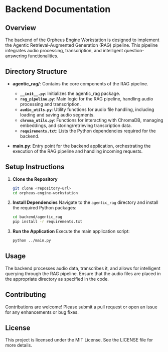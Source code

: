 # Backend Documentation

## Overview
The backend of the Orpheus Engine Workstation is designed to implement the Agentic Retrieval-Augmented Generation (RAG) pipeline. This pipeline integrates audio processing, transcription, and intelligent question-answering functionalities.

## Directory Structure
- **agentic_rag/**: Contains the core components of the RAG pipeline.
  - **`__init__.py`**: Initializes the agentic_rag package.
  - **`rag_pipeline.py`**: Main logic for the RAG pipeline, handling audio processing and transcription.
  - **`audio_utils.py`**: Utility functions for audio file handling, including loading and saving audio segments.
  - **`chroma_utils.py`**: Functions for interacting with ChromaDB, managing embeddings, and storing/retrieving transcription data.
  - **`requirements.txt`**: Lists the Python dependencies required for the backend.

- **main.py**: Entry point for the backend application, orchestrating the execution of the RAG pipeline and handling incoming requests.

## Setup Instructions
1. **Clone the Repository**
   ```bash
   git clone <repository-url>
   cd orpheus-engine-workstation
   ```

2. **Install Dependencies**
   Navigate to the `agentic_rag` directory and install the required Python packages:
   ```bash
   cd backend/agentic_rag
   pip install -r requirements.txt
   ```

3. **Run the Application**
   Execute the main application script:
   ```bash
   python ../main.py
   ```

## Usage
The backend processes audio data, transcribes it, and allows for intelligent querying through the RAG pipeline. Ensure that the audio files are placed in the appropriate directory as specified in the code.

## Contributing
Contributions are welcome! Please submit a pull request or open an issue for any enhancements or bug fixes.

## License
This project is licensed under the MIT License. See the LICENSE file for more details.